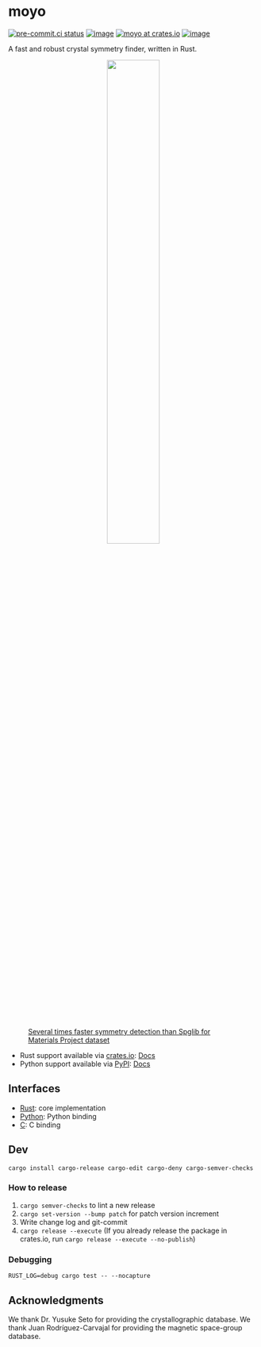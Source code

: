 # moyo

[![pre-commit.ci status](https://results.pre-commit.ci/badge/github/spglib/moyo/main.svg)](https://results.pre-commit.ci/latest/github/spglib/moyo/main)
[![image](https://img.shields.io/pypi/l/moyopy.svg)](https://pypi.python.org/pypi/moyopy)
[![moyo at crates.io](https://img.shields.io/crates/v/moyo.svg)](https://img.shields.io/crates/v/moyo)
[![image](https://img.shields.io/pypi/v/moyopy.svg)](https://pypi.python.org/pypi/moyopy)

A fast and robust crystal symmetry finder, written in Rust.

<figure>
    <div style="text-align: center">
        <img src="bench/mp/mp.png" width=50%>
    </div>
    <figcaption><a href="bench/mp/analysis.ipynb">Several times faster symmetry detection than Spglib for Materials Project dataset</a></figcaption>
</figure>

- Rust support available via [crates.io](https://crates.io/crates/moyo): [Docs](https://docs.rs/moyo/latest/moyo/)
- Python support available via [PyPI](https://pypi.org/project/moyopy/): [Docs](https://spglib.github.io/moyo/python/)

## Interfaces

- [Rust](moyo/README.md): core implementation
- [Python](moyopy/README.md): Python binding
- [C](moyoc/README.md): C binding

## Dev

```shell
cargo install cargo-release cargo-edit cargo-deny cargo-semver-checks
```

### How to release

1. `cargo semver-checks` to lint a new release
1. `cargo set-version --bump patch` for patch version increment
1. Write change log and git-commit
1. `cargo release --execute` (If you already release the package in crates.io, run `cargo release --execute --no-publish`)

### Debugging

```shell
RUST_LOG=debug cargo test -- --nocapture
```

## Acknowledgments

We thank Dr. Yusuke Seto for providing the crystallographic database.
We thank Juan Rodríguez-Carvajal for providing the magnetic space-group database.
